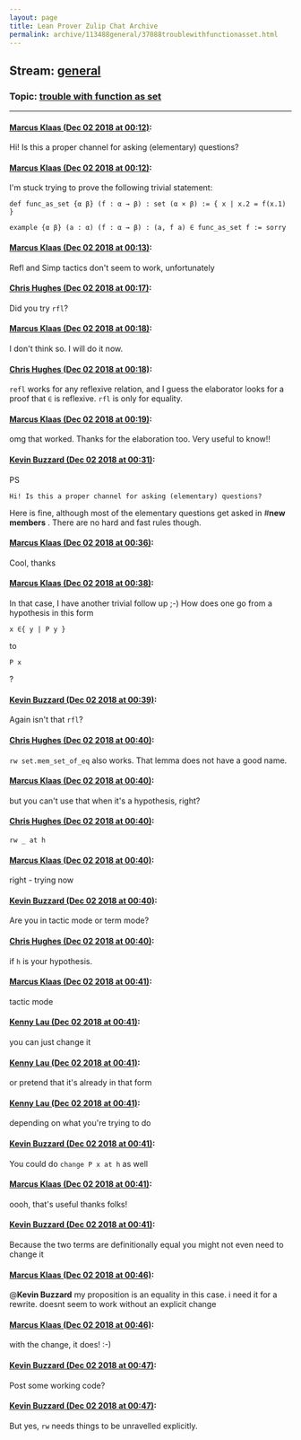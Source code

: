 ```yaml
---
layout: page
title: Lean Prover Zulip Chat Archive 
permalink: archive/113488general/37088troublewithfunctionasset.html
---
```


## Stream: [general](index.html)
### Topic: [trouble with function as set](37088troublewithfunctionasset.html)

---

#### [Marcus Klaas (Dec 02 2018 at 00:12)](https://leanprover.zulipchat.com/#narrow/stream/113488-general/topic/trouble%20with%20function%20as%20set/near/150700590):
Hi! Is this a proper channel for asking (elementary) questions?

#### [Marcus Klaas (Dec 02 2018 at 00:12)](https://leanprover.zulipchat.com/#narrow/stream/113488-general/topic/trouble%20with%20function%20as%20set/near/150700592):
I'm stuck trying to prove the following trivial statement:
```lean
def func_as_set {α β} (f : α → β) : set (α × β) := { x | x.2 = f(x.1) }

example {α β} (a : α) (f : α → β) : (a, f a) ∈ func_as_set f := sorry
```

#### [Marcus Klaas (Dec 02 2018 at 00:13)](https://leanprover.zulipchat.com/#narrow/stream/113488-general/topic/trouble%20with%20function%20as%20set/near/150700597):
Refl and Simp tactics don't seem to work, unfortunately

#### [Chris Hughes (Dec 02 2018 at 00:17)](https://leanprover.zulipchat.com/#narrow/stream/113488-general/topic/trouble%20with%20function%20as%20set/near/150700700):
Did you try `rfl`?

#### [Marcus Klaas (Dec 02 2018 at 00:18)](https://leanprover.zulipchat.com/#narrow/stream/113488-general/topic/trouble%20with%20function%20as%20set/near/150700743):
I don't think so. I will do it now.

#### [Chris Hughes (Dec 02 2018 at 00:18)](https://leanprover.zulipchat.com/#narrow/stream/113488-general/topic/trouble%20with%20function%20as%20set/near/150700744):
`refl` works for any reflexive relation, and I guess the elaborator looks for a proof that `∈` is reflexive. `rfl` is only for equality.

#### [Marcus Klaas (Dec 02 2018 at 00:19)](https://leanprover.zulipchat.com/#narrow/stream/113488-general/topic/trouble%20with%20function%20as%20set/near/150700750):
omg that worked. Thanks for the elaboration too. Very useful to know!!

#### [Kevin Buzzard (Dec 02 2018 at 00:31)](https://leanprover.zulipchat.com/#narrow/stream/113488-general/topic/trouble%20with%20function%20as%20set/near/150701125):
PS
```quote
Hi! Is this a proper channel for asking (elementary) questions?
```
Here is fine, although most of the elementary questions get asked in #**new members** . There are no hard and fast rules though.

#### [Marcus Klaas (Dec 02 2018 at 00:36)](https://leanprover.zulipchat.com/#narrow/stream/113488-general/topic/trouble%20with%20function%20as%20set/near/150701289):
Cool, thanks

#### [Marcus Klaas (Dec 02 2018 at 00:38)](https://leanprover.zulipchat.com/#narrow/stream/113488-general/topic/trouble%20with%20function%20as%20set/near/150701337):
In that case, I have another trivial follow up ;-) How does one go from a hypothesis in this form
```lean
x ∈{ y | P y }
```
to
```lean
P x
```
?

#### [Kevin Buzzard (Dec 02 2018 at 00:39)](https://leanprover.zulipchat.com/#narrow/stream/113488-general/topic/trouble%20with%20function%20as%20set/near/150701352):
Again isn't that `rfl`?

#### [Chris Hughes (Dec 02 2018 at 00:40)](https://leanprover.zulipchat.com/#narrow/stream/113488-general/topic/trouble%20with%20function%20as%20set/near/150701400):
`rw set.mem_set_of_eq` also works. That lemma does not have a good name.

#### [Marcus Klaas (Dec 02 2018 at 00:40)](https://leanprover.zulipchat.com/#narrow/stream/113488-general/topic/trouble%20with%20function%20as%20set/near/150701402):
but you can't use that when it's a hypothesis, right?

#### [Chris Hughes (Dec 02 2018 at 00:40)](https://leanprover.zulipchat.com/#narrow/stream/113488-general/topic/trouble%20with%20function%20as%20set/near/150701405):
`rw _ at h`

#### [Marcus Klaas (Dec 02 2018 at 00:40)](https://leanprover.zulipchat.com/#narrow/stream/113488-general/topic/trouble%20with%20function%20as%20set/near/150701406):
right - trying now

#### [Kevin Buzzard (Dec 02 2018 at 00:40)](https://leanprover.zulipchat.com/#narrow/stream/113488-general/topic/trouble%20with%20function%20as%20set/near/150701407):
Are you in tactic mode or term mode?

#### [Chris Hughes (Dec 02 2018 at 00:40)](https://leanprover.zulipchat.com/#narrow/stream/113488-general/topic/trouble%20with%20function%20as%20set/near/150701409):
if `h` is your hypothesis.

#### [Marcus Klaas (Dec 02 2018 at 00:41)](https://leanprover.zulipchat.com/#narrow/stream/113488-general/topic/trouble%20with%20function%20as%20set/near/150701412):
tactic mode

#### [Kenny Lau (Dec 02 2018 at 00:41)](https://leanprover.zulipchat.com/#narrow/stream/113488-general/topic/trouble%20with%20function%20as%20set/near/150701420):
you can just change it

#### [Kenny Lau (Dec 02 2018 at 00:41)](https://leanprover.zulipchat.com/#narrow/stream/113488-general/topic/trouble%20with%20function%20as%20set/near/150701422):
or pretend that it's already in that form

#### [Kenny Lau (Dec 02 2018 at 00:41)](https://leanprover.zulipchat.com/#narrow/stream/113488-general/topic/trouble%20with%20function%20as%20set/near/150701424):
depending on what you're trying to do

#### [Kevin Buzzard (Dec 02 2018 at 00:41)](https://leanprover.zulipchat.com/#narrow/stream/113488-general/topic/trouble%20with%20function%20as%20set/near/150701425):
You could do `change P x at h` as well

#### [Marcus Klaas (Dec 02 2018 at 00:41)](https://leanprover.zulipchat.com/#narrow/stream/113488-general/topic/trouble%20with%20function%20as%20set/near/150701431):
oooh, that's useful
thanks folks!

#### [Kevin Buzzard (Dec 02 2018 at 00:41)](https://leanprover.zulipchat.com/#narrow/stream/113488-general/topic/trouble%20with%20function%20as%20set/near/150701435):
Because the two terms are definitionally equal you might not even need to change it

#### [Marcus Klaas (Dec 02 2018 at 00:46)](https://leanprover.zulipchat.com/#narrow/stream/113488-general/topic/trouble%20with%20function%20as%20set/near/150701602):
@**Kevin Buzzard** my proposition is an equality in this case. i need it for a rewrite. doesnt seem to work without an explicit change

#### [Marcus Klaas (Dec 02 2018 at 00:46)](https://leanprover.zulipchat.com/#narrow/stream/113488-general/topic/trouble%20with%20function%20as%20set/near/150701605):
with the change, it does! :-)

#### [Kevin Buzzard (Dec 02 2018 at 00:47)](https://leanprover.zulipchat.com/#narrow/stream/113488-general/topic/trouble%20with%20function%20as%20set/near/150701611):
Post some working code?

#### [Kevin Buzzard (Dec 02 2018 at 00:47)](https://leanprover.zulipchat.com/#narrow/stream/113488-general/topic/trouble%20with%20function%20as%20set/near/150701615):
But yes, `rw` needs things to be unravelled explicitly.

